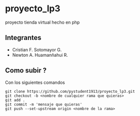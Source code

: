 # proyecto_lp3
proyecto tienda virtual hecho en php


## Integrantes

- Cristian F. Sotomayor G.
- Newton A. Huamanñahui R.

## Como subir ?

Con los siguientes comandos
```
git clone https://github.com/pystudent1913/proyecto_lp3.git
git checkout -b <nombre de cualquier rama que quieras>
git add .
git commit -m 'mensaje que quieras'
git push --set-upstream origin <nombre de la rama>
```

